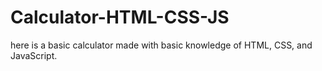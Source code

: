 # Calculator-HTML-CSS-JS
here is a basic calculator made with basic knowledge of HTML, CSS, and  JavaScript.
